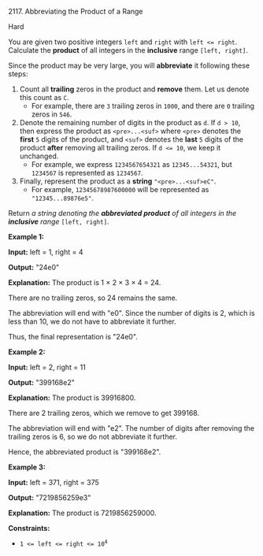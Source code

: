 2117\. Abbreviating the Product of a Range

Hard

You are given two positive integers `left` and `right` with `left <= right`. Calculate the **product** of all integers in the **inclusive** range `[left, right]`.

Since the product may be very large, you will **abbreviate** it following these steps:

1.  Count all **trailing** zeros in the product and **remove** them. Let us denote this count as `C`.
    *   For example, there are `3` trailing zeros in `1000`, and there are `0` trailing zeros in `546`.
2.  Denote the remaining number of digits in the product as `d`. If `d > 10`, then express the product as `<pre>...<suf>` where `<pre>` denotes the **first** `5` digits of the product, and `<suf>` denotes the **last** `5` digits of the product **after** removing all trailing zeros. If `d <= 10`, we keep it unchanged.
    *   For example, we express `1234567654321` as `12345...54321`, but `1234567` is represented as `1234567`.
3.  Finally, represent the product as a **string** `"<pre>...<suf>eC"`.
    *   For example, `12345678987600000` will be represented as `"12345...89876e5"`.

Return _a string denoting the **abbreviated product** of all integers in the **inclusive** range_ `[left, right]`.

**Example 1:**

**Input:** left = 1, right = 4

**Output:** "24e0"

**Explanation:** The product is 1 × 2 × 3 × 4 = 24. 

There are no trailing zeros, so 24 remains the same. 

The abbreviation will end with "e0". Since the number of digits is 2, which is less than 10, we do not have to abbreviate it further. 

Thus, the final representation is "24e0".

**Example 2:**

**Input:** left = 2, right = 11

**Output:** "399168e2"

**Explanation:** The product is 39916800. 

There are 2 trailing zeros, which we remove to get 399168. 

The abbreviation will end with "e2". The number of digits after removing the trailing zeros is 6, so we do not abbreviate it further. 

Hence, the abbreviated product is "399168e2".

**Example 3:**

**Input:** left = 371, right = 375

**Output:** "7219856259e3"

**Explanation:** The product is 7219856259000.

**Constraints:**

*   <code>1 <= left <= right <= 10<sup>4</sup></code>